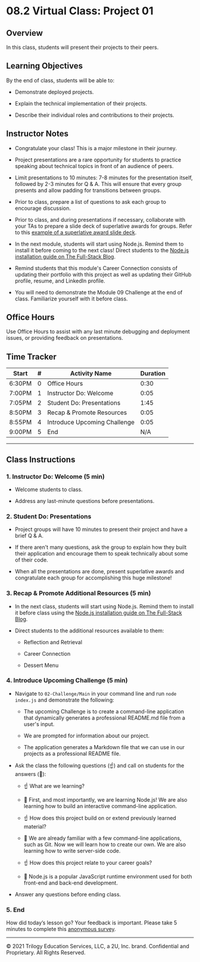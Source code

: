 # 08.2 Virtual Class: Project 01

## Overview

In this class, students will present their projects to their peers.

## Learning Objectives

By the end of class, students will be able to:

* Demonstrate deployed projects.

* Explain the technical implementation of their projects.

* Describe their individual roles and contributions to their projects.

## Instructor Notes

* Congratulate your class! This is a major milestone in their journey.

* Project presentations are a rare opportunity for students to practice speaking about technical topics in front of an audience of peers.

* Limit presentations to 10 minutes: 7-8 minutes for the presentation itself, followed by 2-3 minutes for Q & A. This will ensure that every group presents and allow padding for transitions between groups.

* Prior to class, prepare a list of questions to ask each group to encourage discussion.

* Prior to class, and during presentations if necessary, collaborate with your TAs to prepare a slide deck of superlative awards for groups. Refer to this [example of a superlative award slide deck](https://docs.google.com/presentation/d/1fJGzsclaQ5TKBk3EnL7Gc-bg1ijSGM6_oB1gvpKYnZE/edit?usp=sharing).

* In the next module, students will start using Node.js. Remind them to install it before coming to the next class! Direct students to the [Node.js installation guide on The Full-Stack Blog](https://coding-boot-camp.github.io/full-stack/nodejs/how-to-install-nodejs).

* Remind students that this module's Career Connection consists of updating their portfolio with this project as well as updating their GitHub profile, resume, and LinkedIn profile.

* You will need to demonstrate the Module 09 Challenge at the end of class. Familiarize yourself with it before class.

## Office Hours

Use Office Hours to assist with any last minute debugging and deployment issues, or providing feedback on presentations.

## Time Tracker

| Start  | #   | Activity Name                  | Duration |
| ------ | --- | ----------------------------   | -------- |
| 6:30PM | 0   | Office Hours                   | 0:30     |
| 7:00PM | 1   | Instructor Do: Welcome         | 0:05     |
| 7:05PM | 2   | Student Do: Presentations      | 1:45     |
| 8:50PM | 3   | Recap & Promote Resources      | 0:05     |
| 8:55PM | 4   | Introduce Upcoming Challenge   | 0:05     |
| 9:00PM | 5   | End                            | N/A      |

---

## Class Instructions

### 1. Instructor Do: Welcome (5 min)

* Welcome students to class.

* Address any last-minute questions before presentations.

### 2. Student Do: Presentations

* Project groups will have 10 minutes to present their project and have a brief Q & A.

* If there aren't many questions, ask the group to explain how they built their application and encourage them to speak technically about some of their code.

* When all the presentations are done, present superlative awards and congratulate each group for accomplishing this huge milestone!

### 3. Recap & Promote Additional Resources (5 min)

* In the next class, students will start using Node.js. Remind them to install it before class using the [Node.js installation guide on The Full-Stack Blog](https://coding-boot-camp.github.io/full-stack/nodejs/how-to-install-nodejs).

* Direct students to the additional resources available to them:

  * Reflection and Retrieval

  * Career Connection

  * Dessert Menu

### 4. Introduce Upcoming Challenge (5 min)

* Navigate to `02-Challenge/Main` in your command line and run `node index.js` and demonstrate the following:

  * The upcoming Challenge is to create a command-line application that dynamically generates a professional README.md file from a user's input.

  * We are prompted for information about our project.

  * The application generates a Markdown file that we can use in our projects as a professional README file.

* Ask the class the following questions (☝️) and call on students for the answers (🙋):

  * ☝️ What are we learning?

  * 🙋 First, and most importantly, we are learning Node.js! We are also learning how to build an interactive command-line application.

  * ☝️ How does this project build on or extend previously learned material?

  * 🙋 We are already familiar with a few command-line applications, such as Git. Now we will learn how to create our own. We are also learning how to write server-side code.

  * ☝️ How does this project relate to your career goals?

  * 🙋 Node.js is a popular JavaScript runtime environment used for both front-end and back-end development.

* Answer any questions before ending class.

### 5. End

How did today’s lesson go? Your feedback is important. Please take 5 minutes to complete this [anonymous survey](https://forms.gle/3LozVjherGH83aG17).

---
© 2021 Trilogy Education Services, LLC, a 2U, Inc. brand. Confidential and Proprietary. All Rights Reserved.

